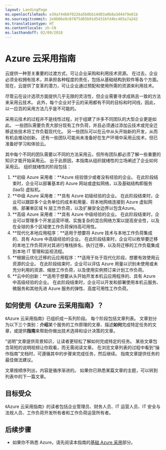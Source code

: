```yaml
---
layout: LandingPage
ms.openlocfilehash: e39a744b6f0226a5b0bb14d03a0b8a3d4479e01b
ms.sourcegitcommit: 2e8b06e9c07875d65b91d5431bfd4bc465a7a242
ms.translationtype: HT
ms.contentlocale: zh-CN
ms.lasthandoff: 02/09/2018
---
```

# <a name="azure-cloud-adoption-guide"></a>Azure 云采用指南

云提供一种至关重要的过渡方式，可让企业采购和利用技术资源。 在过去，企业必须全权拥有技术，并承担各种程度的责任，包括从基础结构到软件等各个方面。 现在，云提供了变革的潜力，可让企业通过预配和使用所需的资源来利用技术。

尽管云在设计选项方面提供几乎无限的灵活性，但企业需要寻求成熟且一致的方法来采用云技术。 此外，每个企业对于云的采用都有不同的目标和时间线，因此，以一应百的采用方法几乎是不可能的。

采用云技术的过程并不是线性过程，对于组建了许多不同团队的大型企业更是如此。 一些团队需要负责大部分现有工作负荷，并且必须通过添加云技术或完全迁移这些技术将工作负载现代化。 另一些团队可以在云中从头开始新的开发，从而有机会推动创新。 还有一些团队可能尚未准备好在生产环境中采用云技术，但已准备好学习和体验云。

其中每个不同的团队需要以不同的方法采用云，但所有团队都必须了解一些重要的知识才能开始采用云。 出于此原因，本指南从组织就绪性的立场阐述了企业如何采用云。 组织就绪性的阶段包括：

1. **初级 Azure 采用者：**Azure 经验很少或者没有经验的企业。 在此阶段结束时，企业可以部署基本的 Azure 网站或虚拟网络，以及基础结构即服务 (IaaS) 虚拟机。  
2. **中级 Azure 采用者：**具有 Azure 初级经验的企业。 在此阶段结束时，企业可以跟踪多个业务单位的成本和用量、将本地网络连接到 Azure 虚拟网络、部署单区域 N 层工作负荷，以及扩展安全边界以包含Azure。
3. **高级 Azure 采用者：**具有 Azure 中级经验的企业。 在此阶段结束时，企业可以管理多个开发运营环境、实施复杂的混合网络方案以提高安全性，以及在全球的多个区域使工作负荷保持高可用性。 
4. **现代化本地应用程序：**适用于想要将 Azure 技术与本地工作负荷集成的、具有 Azure 中高级经验的企业。 在此阶段结束时，企业可以枚举要迁移的本地工作负荷并对其进行堆栈排名、执行迁移，以及将迁移的工作负载集成到本地 IT 管理和监视流程。
5. **根据云优化迁移的云应用程序：**适用于处于现代化阶段，想要有效使用云资源的企业。 在此阶段结束时，企业可以评估 Azure 用量以识别未使用或未充分利用的资源、缩放工作负荷，以及使用实例预订来计划工作负荷。
6. **云中的创新：**适用于想要从头开始开发本机云应用程序的、具有 Azure 中高级经验的企业。 在此阶段结束时，企业可以开发和部署使用本机云服务、微服务和其他先进 Azure 服务的弹性、高度可用性工作负荷。

## <a name="how-to-use-the-azure-cloud-adoption-guide"></a>如何使用《Azure 云采用指南》？

《Azure 云采用指南》已组织成一系列阶段。 每个阶段包括文章列表。 文章划分为以下三个类别：**介绍**某个服务的工作原理的文章、描述**如何**完成特定任务的文章，或提供**指南**来帮助你做出技术选择和设计决策的文章。 

“说明”文章提供背景知识，让读者更轻松了解如何完成特定的任务。 某些文章包含简短的说明视频让你观看，而无需阅读文章。 在浏览文章列表的过程中看到“操作指南”文档时，可遵循其中的步骤来完成任务，然后继续。 指南文章提供任务的最佳做法建议。 

文章按顺序列出，内容是循序渐进的。 如果你已熟悉某篇文章的主题，可以转到列表中的下一篇文章。 

## <a name="audience"></a>目标受众

《Azure 云采用指南》的读者包括企业管理员、财务人员、IT 运营人员、IT 安全与法规人员、工作负荷开发所有者和工作负荷运营所有者。

## <a name="next-steps"></a>后续步骤

* 如果你不熟悉 Azure，请先阅读本指南的[基础 Azure 采用](adoption-intro/overview.md)部分。